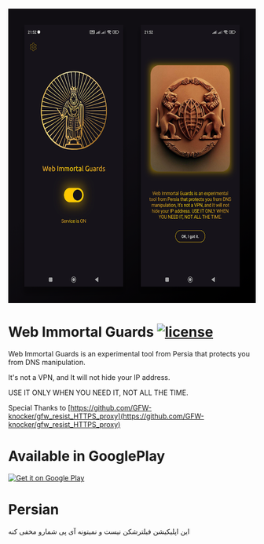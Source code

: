 <p align="center">
  <img src="/showcase.png" width="600" height="600" alt="Web Immortal Guards"/>
</p>

# Web Immortal Guards [![license](https://img.shields.io/badge/license-MIT-blue.svg)](https://github.com/mahdisml/WebImmortalGuards/blob/master/LICENSE)

Web Immortal Guards is an experimental tool from Persia that protects you from DNS manipulation.

It's not a VPN, and It will not hide your IP address.

USE IT ONLY WHEN YOU NEED IT, NOT ALL THE TIME.

Special Thanks to [https://github.com/GFW-knocker/gfw_resist_HTTPS_proxy](https://github.com/GFW-knocker/gfw_resist_HTTPS_proxy)

# Available in GooglePlay

<a href='https://play.google.com/store/apps/details?id=dev.mahdisml.webimmortalguards&pcampaignid=pcampaignidMKT-Other-global-all-co-prtnr-py-PartBadge-Mar2515-1'><img alt='Get it on Google Play' src='https://play.google.com/intl/en_us/badges/static/images/badges/en_badge_web_generic.eps'/></a>

# Persian

این اپلیکیشن فیلترشکن نیست و نمیتونه آی پی شمارو مخفی کنه
